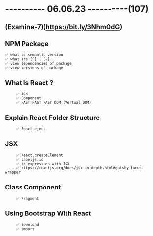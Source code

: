 # ---------- 06.06.23 ----------(107)

## (Examine-7)(https://bit.ly/3NhmOdG)

## NPM Package

    ✅ what is semantic version
    ✅ what are [^] | [~]
    ✅ view dependencies of package
    ✅ view versions of package

## What Is React ?

         ✅ JSX
         ✅ Component
         ✅ FAST FAST FAST DOM (Vertual DOM)

## Explain React Folder Structure

         ✅ React eject

## JSX

         ✅ React.createElement
         ✅ babeljs.io
         ✅ js expression with JSX
         ✅ https://reactjs.org/docs/jsx-in-depth.html#gatsby-focus-wrapper

## Class Component

         ✅ Fragment

## Using Bootstrap With React

         ✅ download
         ✅ import
